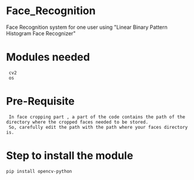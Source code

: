 # Face_Recognition
Face Recognition system for one user using "Linear Binary Pattern Histogram Face Recognizer"
# Modules needed 
     cv2
     os 
# Pre-Requisite
     In face cropping part , a part of the code contains the path of the directory where the cropped faces needed to be stored.
     So, carefully edit the path with the path where your faces directory is.
# Step to install the module
    pip install opencv-python 
      
 
 
 
